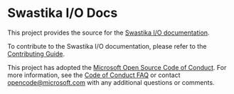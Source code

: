 # Swastika I/O Docs

This project provides the source for the [Swastika I/O documentation](http://docs.swastika.io).

To contribute to the Swastika I/O documentation, please refer to the [Contributing Guide](https://github.com/Swastika-IO/Swastika-IO-Core/blob/master/CONTRIBUTING.md).

This project has adopted the [Microsoft Open Source Code of Conduct](https://opensource.microsoft.com/codeofconduct/). For more information, see the [Code of Conduct FAQ](https://opensource.microsoft.com/codeofconduct/faq/) or contact [opencode@microsoft.com](mailto:opencode@microsoft.com) with any additional questions or comments.
